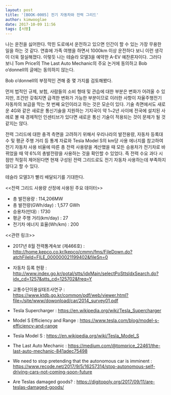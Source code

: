 ```yaml
---
layout: post
title: '[BOOK-0005] 전기 자동차와 전력 그리드'
author: kimwooglae
date: 2017-10-09 11:56
tags: [서평]
---
```


나는 운전을 싫어한다. 막힌 도로에서 운전하고 있으면 인간이 할 수 있는 가장 무용한 일을 하는 것 같다. 연휴에 가족 여행을 하면서 1000km 이상 운전하다 보니 이런 생각이 더욱 절실해졌다. 이렇듯 나는 테슬라 모델3을 예약한 A-EV 예찬론자이다. 그러다 보니 Tom Price의 The Last Auto Mechanic의 주요 논거에 동의하고 Bob o’donnell의 글에는 동의하지 않는다. 


Bob o’donnell의 부정적인 견해 중 몇 가지를 검토해봤다.



먼저 법적인 규제, 보험, 사람들의 소비 형태 및 관습에 대한 부분은 변화가 어려울 수 있지만, 조건만 갖춰지면 급격한 변화가 가능한 부분이므로 이러한 사항이 자율주행전기 자동차의 보급을 막는 첫 번째 요인이라고 하는 것은 모순이 있다. 기술 측면에서도 새로운 4G와 같은 새로운 통신기술을 지원하는 기지국이 약 1~2년 사이에 전국에 설치된 사례로 볼 때 경제적인 인센티브가 있다면 새로운 통신 기술이 적용되는 것이 문제가 될 것 같지는 않다.



전력 그리드에 대한 충격 측면을 고려하기 위해서 우리나라의 발전용량, 자동차 등록대수 및 평균 주행 거리 등 통계 자료와 Tesla Model S의 km당 사용 에너지를 참고하여 전기 자동차 사용 비율에 따른 총 전력 사용량을 계산했을 때 모든 승용차가 전기차로 바뀌었을 때 약 6%의 총발전량을 사용하는 것을 확인할 수 있었다. 즉 전력 수요 과다 시점만 적절히 제어된다면 현재 구성된 전력 그리드로도 전기 자동차 사용하는데 부족하지 않다고 할 수 있다.


테슬라 모델3가 빨리 배달되기를 기대한다.


<<전력 그리드 사용량 산정에 사용된 주요 데이터>>

* 총 발전용량 : 114,206MW
* 총 발전량(GWh/day) : 1,577 GWh
* 승용차(만대) : 1730
* 평균 주행 거리(km/day) : 27
* 전기차 에너지 효율(Wh/km) : 200


<<관련 링크>>

* 2017년 8월 전력통계속보 (제466호) : http://home.kepco.co.kr/kepco/cmmn/fms/FileDown.do?atchFileId=FILE_000000021199402&fileSn=0
* 자동차 등록 현황 : http://www.index.go.kr/potal/stts/idxMain/selectPoSttsIdxSearch.do?idx_cd=1257&stts_cd=125702&freq=Y
* 교통수단이용실태조사연구 : https://www.ktdb.go.kr/common/pdf/web/viewer.html?file=/site/www/dowonload/car/2014_survey01.pdf
* Tesla Supercharger : https://en.wikipedia.org/wiki/Tesla_Supercharger
* Model S Efficiency and Range : https://www.tesla.com/blog/model-s-efficiency-and-range
* Tesla Model S : https://en.wikipedia.org/wiki/Tesla_Model_S



* The Last Auto Mechanic : https://medium.com/@tomprice_22461/the-last-auto-mechanic-841adec75498 
* We need to stop pretending that the autonomous car is imminent : https://www.recode.net/2017/9/5/16257314/stop-autonomous-self-driving-cars-not-coming-soon-future 
* Are Teslas damaged goods?  : https://digitopoly.org/2017/09/11/are-teslas-damaged-goods/

